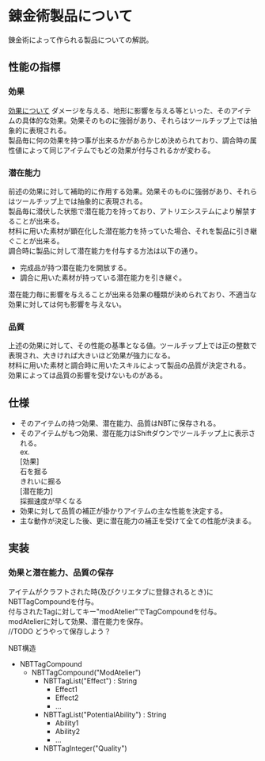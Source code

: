 # 錬金術製品について
錬金術によって作られる製品についての解説。

## 性能の指標

### 効果
[効果について](Effect.md)
ダメージを与える、地形に影響を与える等といった、そのアイテムの具体的な効果。効果そのものに強弱があり、それらはツールチップ上では抽象的に表現される。  
製品毎に何の効果を持つ事が出来るかがあらかじめ決められており、調合時の属性値によって同じアイテムでもどの効果が付与されるかが変わる。

### 潜在能力
前述の効果に対して補助的に作用する効果。効果そのものに強弱があり、それらはツールチップ上では抽象的に表現される。  
製品毎に潜伏した状態で潜在能力を持っており、アトリエシステムにより解禁することが出来る。  
材料に用いた素材が顕在化した潜在能力を持っていた場合、それを製品に引き継ぐことが出来る。  
調合時に製品に対して潜在能力を付与する方法は以下の通り。
* 完成品が持つ潜在能力を開放する。
* 調合に用いた素材が持っている潜在能力を引き継ぐ。  

潜在能力毎に影響を与えることが出来る効果の種類が決められており、不適当な効果に対しては何も影響を与えない。

### 品質
上述の効果に対して、その性能の基準となる値。ツールチップ上では正の整数で表現され、大きければ大きいほど効果が強力になる。  
材料に用いた素材と調合時に用いたスキルによって製品の品質が決定される。  
効果によっては品質の影響を受けないものがある。

## 仕様
* そのアイテムの持つ効果、潜在能力、品質はNBTに保存される。  
* そのアイテムがもつ効果、潜在能力はShiftダウンでツールチップ上に表示される。  
ex.  
[効果]  
石を掘る  
きれいに掘る  
[潜在能力]  
採掘速度が早くなる  
* 効果に対して品質の補正が掛かりアイテムの主な性能を決定する。
* 主な動作が決定した後、更に潜在能力の補正を受けて全ての性能が決まる。

## 実装

### 効果と潜在能力、品質の保存
アイテムがクラフトされた時(及びクリエタブに登録されるとき)にNBTTagCompoundを付与。  
付与されたTagに対してキー"modAtelier"でTagCompoundを付与。  
modAtelierに対して効果、潜在能力を保存。  
//TODO どうやって保存しよう？

NBT構造
* NBTTagCompound
    * NBTTagCompound("ModAtelier")
        * NBTTagList("Effect") : String
            * Effect1
            * Effect2
            * ...
        * NBTTagList("PotentialAbility") : String
            * Ability1
            * Ability2
            * ...
        * NBTTagInteger("Quality")
